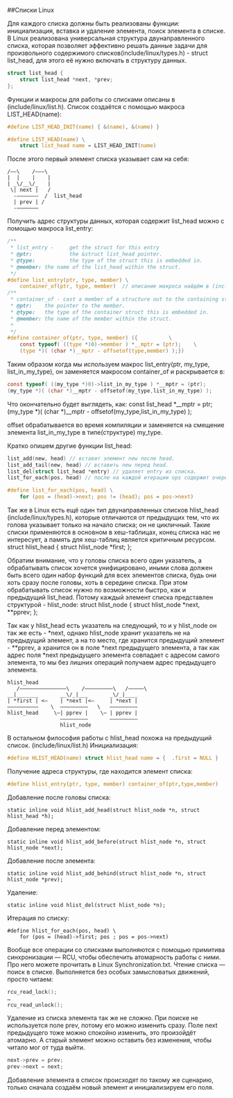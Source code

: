 ##Списки Linux

Для каждого списка должны быть реализованы функции: инициализация, вставка и
удаление элемента, поиск элемента в списке.
В Linux реализована универсальная структура двунаправленного списка, которая
позволяет эффективно решать данные задачи для произвольного содержимого
списков(include/linux/types.h) - struct list_head, для этого её нужно
включать в структуру данных.

```c
struct list_head {
    struct list_head *next, *prev;
};
```

Функции и макросы для работы со списками описаны в (include/linux/list.h).
Список создаётся с помощью макроса LIST_HEAD(name):

```c
#define LIST_HEAD_INIT(name) { &(name), &(name) }

#define LIST_HEAD(name) \
    struct list_head name = LIST_HEAD_INIT(name)
```

После этого первый элемент списка указывает сам на себя:

```
/——\    /———\
|  |    |    |
| _\/__\/_   |
 \| next |   /
  -———————  /  list_head
  | prev | /
  -———————
```

Получить адрес структуры данных, которая содержит list\_head можно с помощью макроса list\_entry:

```c
/**
 * list_entry -     get the struct for this entry
 * @ptr:            the &struct list_head pointer.
 * @type:           the type of the struct this is embedded in.
 * @member: the name of the list_head within the struct.
 */
#define list_entry(ptr, type, member) \
    container_of(ptr, type, member)  // описание макроса найдём в (include/linux/kernel.h)
/**
 * container_of - cast a member of a structure out to the containing structure
 * @ptr:    the pointer to the member.
 * @type:   the type of the container struct this is embedded in.
 * @member: the name of the member within the struct.
 *
 */
#define container_of(ptr, type, member) ({          \
    const typeof( ((type *)0)->member ) *__mptr = (ptr);    \
    (type *)( (char *)__mptr - offsetof(type,member) );})
```

Таким образом когда мы используем макрос list_entry(ptr, my_type,
list_in_my_type), он заменяется макросом container_of и раскрывается в:

```c
const typeof( ((my_type *)0)->list_in_my_type ) *__mptr = (ptr);
(my_type *)( (char *)__mptr - offsetof(my_type,list_in_my_type) );
```

Что окончательно будет выглядеть, как:
const list_head *__mptr = ptr;
(my_type *)( (char *)__mptr  - offsetof(my_type,list_in_my_type) );

offset обрабатывается во время компиляции и заменяется на смещение элемента
list_in_my_type в типе(структуре) my_type.

Кратко опишем другие функции list_head:

```c
list_add(new, head) // вставит элемент new после head.
list_add_tail(new, head) // вставить new перед head.
list_del(struct list_head *entry) // удаляет entry из списка.
list_for_each(pos, head) // после на каждой итерации ops содержит очередной элемент из списка:

#define list_for_each(pos, head) \
    for (pos = (head)->next; pos != (head); pos = pos->next)
```

Так же в Linux есть ещё один тип двунаправленных списков hlist_head
(include/linux/types.h), которые отличаются от предыдущих тем, что их
голова указывает только на начало списка; он не цикличный. Такие списки
применяются в основном в хеш-таблицах, конец списка нас не интересует, а
память для хеш-таблиц является критичным ресурсом.
struct hlist_head {
    struct hlist_node *first;
};

Обратим внимание, что у головы списка всего один указатель, а обрабатывать
список хочется унифицировано, иными слова должен быть всего один набор
функций для всех элементов списка, будь они хоть сразу после головы, хоть в
середине списка. При этом обрабатывать список нужно по возможности быстро,
как и предыдущий list_head. Потому каждый элемент списка представлен
структурой - hlist_node:
struct hlist_node {
    struct hlist_node *next, **pprev;
};

Так как у hlist_head есть указатель на следующий, то и у hlist_node он так
же есть - *next, однако hlist_node хранит указатель  не на предыдущий
элемент, а на то место, где хранится предыдущий элемент -  **pprev, а
хранится он в поле *next предыдущего элемента, а так как адрес поля *next
предыдущего элемента совпадает с адресом самого элемента, то мы без лишних
операций получаем адрес предыдущего элемента.

```
hlist_head
   /———————————————\    /—————————\   /—————\
__|_______       __\/_|___       _\/_|____
| *first | <—    | *next |<—     | *next |
——————————    \  —————————   \   —————————
hlist_head     \—| pprev |    \— | pprev |
                 —————————       —————————
                 hlist_node
```

В остальном философия работы с  hlist_head похожа на предыдущий список.
(include/linux/list.h)
Инициализация:
```c
#define HLIST_HEAD(name) struct hlist_head name = {  .first = NULL }
```
Получение адреса структуры, где находится элемент списка:
```c
#define hlist_entry(ptr, type, member) container_of(ptr,type,member)
```
Добавление после головы списка:
```
static inline void hlist_add_head(struct hlist_node *n, struct hlist_head *h);
```
Добавление перед элементом:
```
static inline void hlist_add_before(struct hlist_node *n, struct hlist_node *next);
```
Добавление после элемента:
```
static inline void hlist_add_behind(struct hlist_node *n, struct hlist_node *prev);
```
Удаление:
```
static inline void hlist_del(struct hlist_node *n);
```
Итерация по списку:
```
#define hlist_for_each(pos, head) \
    for (pos = (head)->first; pos ; pos = pos->next)
```
Вообще все операции со списками выполняются с помощью примитива
синхронизации — RCU, чтобы обеспечить атомарность работы с ними. Про него
можете прочитать в Linux Synchronization.txt.
Чтение списка — поиск в списке. Выполняется без особых замысловатых
движений, просто читаем:
```c
rcu_read_lock();
…
rcu_read_unlock();
```
Удаление из списка элемента так же не сложно. При поиске не используется
поле prev, потому его можно изменить сразу. Поле next предыдущего тоже
можно спокойно изменить, это произойдёт атомарно. А старый элемент можно
оставить без изменения, чтобы читало мог от туда выйти.
```c
next->prev = prev;
prev->next = next;
```
Добавление элемента в список происходят по такому же сценарию, только
сначала создаём новый элемент и инициализируем его поля.
